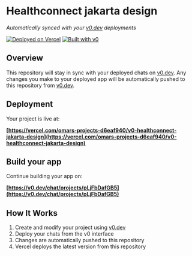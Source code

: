 # Healthconnect jakarta design

*Automatically synced with your [v0.dev](https://v0.dev) deployments*

[![Deployed on Vercel](https://img.shields.io/badge/Deployed%20on-Vercel-black?style=for-the-badge&logo=vercel)](https://vercel.com/omars-projects-d6eaf940/v0-healthconnect-jakarta-design)
[![Built with v0](https://img.shields.io/badge/Built%20with-v0.dev-black?style=for-the-badge)](https://v0.dev/chat/projects/pLjFbDafGB5)

## Overview

This repository will stay in sync with your deployed chats on [v0.dev](https://v0.dev).
Any changes you make to your deployed app will be automatically pushed to this repository from [v0.dev](https://v0.dev).

## Deployment

Your project is live at:

**[https://vercel.com/omars-projects-d6eaf940/v0-healthconnect-jakarta-design](https://vercel.com/omars-projects-d6eaf940/v0-healthconnect-jakarta-design)**

## Build your app

Continue building your app on:

**[https://v0.dev/chat/projects/pLjFbDafGB5](https://v0.dev/chat/projects/pLjFbDafGB5)**

## How It Works

1. Create and modify your project using [v0.dev](https://v0.dev)
2. Deploy your chats from the v0 interface
3. Changes are automatically pushed to this repository
4. Vercel deploys the latest version from this repository